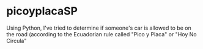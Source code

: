 # picoyplacaSP
Using Python, I've tried to determine if someone's car is allowed to be on the road (according to the Ecuadorian rule called "Pico y Placa" or "Hoy No Circula"
